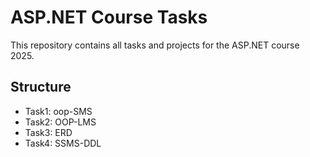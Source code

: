 # ASP.NET Course Tasks
This repository contains all tasks and projects for the ASP.NET course 2025.

## Structure
- Task1: oop-SMS
- Task2: OOP-LMS
- Task3: ERD
- Task4: SSMS-DDL
